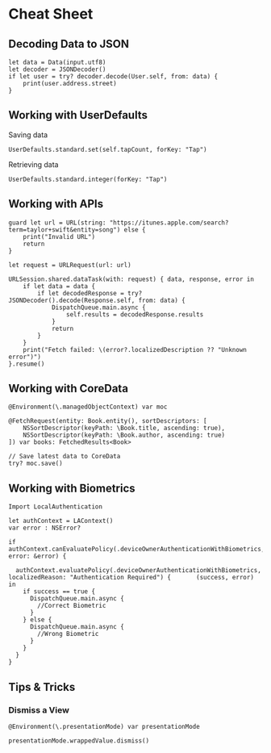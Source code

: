 # Cheat Sheet

## Decoding Data to JSON

    let data = Data(input.utf8)
    let decoder = JSONDecoder()
    if let user = try? decoder.decode(User.self, from: data) {
        print(user.address.street)
    }

## Working with UserDefaults

Saving data

    UserDefaults.standard.set(self.tapCount, forKey: "Tap")
    
Retrieving data

    UserDefaults.standard.integer(forKey: "Tap")
    
## Working with APIs

    guard let url = URL(string: "https://itunes.apple.com/search?term=taylor+swift&entity=song") else {
        print("Invalid URL")
        return
    }

    let request = URLRequest(url: url)

    URLSession.shared.dataTask(with: request) { data, response, error in
        if let data = data {
            if let decodedResponse = try? JSONDecoder().decode(Response.self, from: data) {
                DispatchQueue.main.async {
                    self.results = decodedResponse.results
                }
                return
            }
        }
        print("Fetch failed: \(error?.localizedDescription ?? "Unknown error")")
    }.resume()

## Working with CoreData

    @Environment(\.managedObjectContext) var moc

    @FetchRequest(entity: Book.entity(), sortDescriptors: [
        NSSortDescriptor(keyPath: \Book.title, ascending: true),
        NSSortDescriptor(keyPath: \Book.author, ascending: true)
    ]) var books: FetchedResults<Book>
    
    // Save latest data to CoreData
    try? moc.save()
    
## Working with Biometrics

    Import LocalAuthentication

    let authContext = LAContext()
    var error : NSError?

    if authContext.canEvaluatePolicy(.deviceOwnerAuthenticationWithBiometrics, error: &error) {

      authContext.evaluatePolicy(.deviceOwnerAuthenticationWithBiometrics, localizedReason: "Authentication Required") {       (success, error) in
        if success == true {
          DispatchQueue.main.async {
            //Correct Biometric
          }
        } else {
          DispatchQueue.main.async {
            //Wrong Biometric
          }
        }
      }
    }
    
## Tips & Tricks

### Dismiss a View

    @Environment(\.presentationMode) var presentationMode

    presentationMode.wrappedValue.dismiss()





